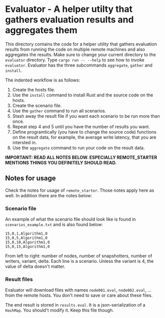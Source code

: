 
# Evaluator - A helper utilty that gathers evaluation results and aggregates them

This directory contains the code for a helper utility that gathers evaluation results from running the code on multiple remote machines and also aggregates the results. Make sure to change your current directory to the `evaluator` directory. Type `cargo run -- --help` to see how to invoke `evaluator`. Evaluator has the three subcommands `aggregate`, `gather` and `install`.

The indented workflow is as follows:

1. Create the hosts file.
2. Use the `install` command to install Rust and the source code on the hosts.
3. Create the scenario file.
4. Use the `gather` command to run all scenarios.
5. Stash away the result file if you want each scenario to be run more than once.
6. Repeat step 4 and 5 until you have the number of results you want.
7. Define programtically (you have to change the source code) functions on the result data, for example, the average write latency, that you are intersted in.
8. Use the `aggregate` command to run your code on the result data.

**IMPORTANT: READ ALL NOTES BELOW. ESPECIALLY REMOTE_STARTER MENTIONS THINGS YOU DEFINITELY SHOULD READ.**

## Notes for usage

Check the notes for usage of `remote_starter`. Those notes apply here as well. In addition there are the notes below:

### Scenario file

An example of what the scenario file should look like is found in `scenarios_example.txt` and is also found below:

```
15,0,1,Algorithm1,0
15,0,5,Algorithm1,0
15,0,10,Algorithm1,0
15,0,15,Algorithm1,0
```

From left to right: number of nodes, number of snapshotters, number of writers, variant, delta. Each line is a scenario. Unless the variant is 4, the value of delta doesn't matter.


### Result files

Evaluator will download files with names `node001.eval`, `node002.eval`, ... from the remote hosts. You don't need to save or care about these files.

The end result is stored in `results.eval`. It is a json-serialization of a `HashMap`. You should't modify it. Keep this file though.

